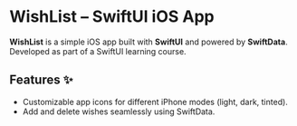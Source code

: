 # WishList – SwiftUI iOS App

**WishList** is a simple iOS app built with **SwiftUI** and powered by **SwiftData**. Developed as part of a SwiftUI learning course. 

## Features ✨  
- Customizable app icons for different iPhone modes (light, dark, tinted).  
- Add and delete wishes seamlessly using SwiftData.  

